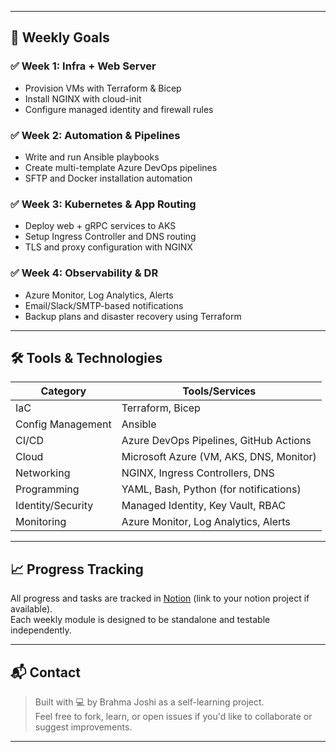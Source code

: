 
---

## 🧠 Weekly Goals

### ✅ Week 1: Infra + Web Server
- Provision VMs with Terraform & Bicep
- Install NGINX with cloud-init
- Configure managed identity and firewall rules

### ✅ Week 2: Automation & Pipelines
- Write and run Ansible playbooks
- Create multi-template Azure DevOps pipelines
- SFTP and Docker installation automation

### ✅ Week 3: Kubernetes & App Routing
- Deploy web + gRPC services to AKS
- Setup Ingress Controller and DNS routing
- TLS and proxy configuration with NGINX

### ✅ Week 4: Observability & DR
- Azure Monitor, Log Analytics, Alerts
- Email/Slack/SMTP-based notifications
- Backup plans and disaster recovery using Terraform

---

## 🛠️ Tools & Technologies

| Category            | Tools/Services                               |
|---------------------|----------------------------------------------|
| IaC                 | Terraform, Bicep                             |
| Config Management   | Ansible                                      |
| CI/CD               | Azure DevOps Pipelines, GitHub Actions       |
| Cloud               | Microsoft Azure (VM, AKS, DNS, Monitor)      |
| Networking          | NGINX, Ingress Controllers, DNS              |
| Programming         | YAML, Bash, Python (for notifications)       |
| Identity/Security   | Managed Identity, Key Vault, RBAC            |
| Monitoring          | Azure Monitor, Log Analytics, Alerts         |

---

## 📈 Progress Tracking

All progress and tasks are tracked in [Notion](#) (link to your notion project if available).  
Each weekly module is designed to be standalone and testable independently.

---

## 📬 Contact

> Built with 💻 by Brahma Joshi as a self-learning project.  
> Feel free to fork, learn, or open issues if you'd like to collaborate or suggest improvements.

---

